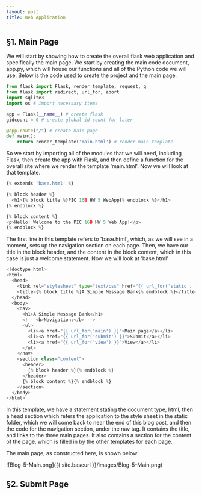 ```yaml
---
layout: post
title: Web Application
---
```


## §1. Main Page

We will start by showing how to create the overall flask web application and specifically the main page.  We start by creating the main code document, app.py, which will house our functions and all of the Python code we will use.  Below is the code used to create the project and the main page.

```python
from flask import Flask, render_template, request, g
from flask import redirect, url_for, abort
import sqlite3
import os # import necessary items

app = Flask(__name__) # create flask
gidcount = 0 # create global id count for later

@app.route("/") # create main page
def main():
    return render_template('main.html') # render main template
```

So we start by importing all of the modules that we will need, including Flask, then create the app with Flask, and then define a function for the overall site where we render the template 'main.html'.  Now we will look at that template.

```python
{% extends 'base.html' %}

{% block header %}
  <h1>{% block title %}PIC 16B HW 5 WebApp{% endblock %}</h1>
{% endblock %}

{% block content %}
<p>Hello! Welcome to the PIC 16B HW 5 Web App!</p>
{% endblock %}
```

The first line in this template refers to 'base.html', which, as we will see in a moment, sets up the navigation section on each page.  Then, we have our title in the block header, and the content in the block content, which in this case is just a welcome statement.  Now we will look at 'base.html'

```python
<!doctype html>
<html>
  <head>
    <link rel="stylesheet" type="text/css" href="{{ url_for('static', filename='styles/style.css') }}">
    <title>{% block title %}A Simple Message Bank{% endblock %}</title>
  </head>
  <body>
    <nav>
      <h1>A Simple Message Bank</h1>
      <!-- <b>Navigation:</b> -->
      <ul>
        <li><a href="{{ url_for('main') }}">Main page</a></li>
        <li><a href="{{ url_for('submit') }}">Submit</a></li>
        <li><a href="{{ url_for('view') }}">View</a></li>
      </ul>
    </nav>
    <section class="content">
      <header>
        {% block header %}{% endblock %}
      </header>
      {% block content %}{% endblock %}
    </section>
  </body>
</html>
```

In this template, we have a statement stating the document type, html, then a head section which refers the application to the style sheet in the static folder, which we will come back to near the end of this blog post, and then the code for the navigation section, under the nav tag.  It contains the title, and links to the three main pages.  It also contains a section for the content of the page, which is filled in by the other templates for each page.

The main page, as constructed here, is shown below:

![Blog-5-Main.png]({{ site.baseurl }}/images/Blog-5-Main.png)

## §2. Submit Page